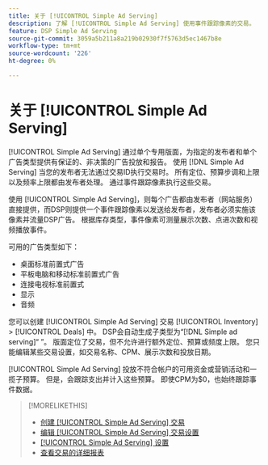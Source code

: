 ```yaml
---
title: 关于 [!UICONTROL Simple Ad Serving]
description: 了解 [!UICONTROL Simple Ad Serving] 使用事件跟踪像素的交易。
feature: DSP Simple Ad Serving
source-git-commit: 3059a5b211a8a219b02930f7f5763d5ec1467b8e
workflow-type: tm+mt
source-wordcount: '226'
ht-degree: 0%

---
```


# 关于 [!UICONTROL Simple Ad Serving]

[!UICONTROL Simple Ad Serving] 通过单个专用版面，为指定的发布者和单个广告类型提供有保证的、非决策的广告投放和报告。 使用 [!DNL Simple Ad Serving] 当您的发布者无法通过交易ID执行交易时。 所有定位、预算步调和上限以及频率上限都由发布者处理。 通过事件跟踪像素执行这些交易。

使用 [!UICONTROL Simple Ad Serving]，则每个广告都由发布者（网站服务）直接提供，而DSP则提供一个事件跟踪像素以发送给发布者，发布者必须实施该像素并流量DSP广告。 根据库存类型，事件像素可测量展示次数、点进次数和视频播放事件。

可用的广告类型如下：

* 桌面标准前置式广告
* 平板电脑和移动标准前置式广告
* 连接电视标准前置式
* 显示
* 音频

您可以创建 [!UICONTROL Simple Ad Serving] 交易 [!UICONTROL Inventory] > [!UICONTROL Deals] 中。 DSP会自动生成子类型为“[!DNL Simple ad serving]“ ”。 版面定位了交易，但不允许进行额外定位、预算或频度上限。 您只能编辑某些交易设置，如交易名称、CPM、展示次数和投放日期。<!-- If you need multiple tracking tags for a [!UICONTROL Simple Ad Serving] deal, create a duplicate deal. -->

[!UICONTROL Simple Ad Serving] 投放不符合帐户的可用资金或营销活动和一揽子预算。 但是，会跟踪支出并计入这些预算。 即使CPM为$0，也始终跟踪事件数据。

>[!MORELIKETHIS]
>
>* [创建 [!UICONTROL Simple Ad Serving] 交易](simple-deal-create.md)
>* [编辑 [!UICONTROL Simple Ad Serving] 交易设置](simple-deal-edit.md)
>* [[!UICONTROL Simple Ad Serving] 设置](simple-deal-settings.md)
>* [查看交易的详细报表](/help/dsp/inventory/deal-view-report.md)


<!-- add back when reimplemented:
>* [View Event-Tracking Pixels for a [!UICONTROL Simple Ad Serving] Deal](simple-deal-show-pixels.md)
-->
